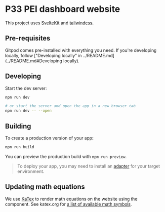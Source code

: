 # P33 PEI dashboard website

This project uses [SvelteKit](https://kit.svelte.dev/) and [tailwindcss](https://tailwindcss.com/).

## Pre-requisites

Gitpod comes pre-installed with everything you need. If you're developing locally, follow ["Developing locally" in ../README.md](../README.md#Developing locally).

## Developing

Start the dev server:

```bash
npm run dev

# or start the server and open the app in a new browser tab
npm run dev -- --open
```

## Building

To create a production version of your app:

```bash
npm run build
```

You can preview the production build with `npm run preview`.

> To deploy your app, you may need to install an [adapter](https://kit.svelte.dev/docs/adapters) for your target environment.

## Updating math equations

We use [KaTex](https://katex.org) to render math equations on the website using the <MathEquation /> component. See katex.org for [a list of available math symbols](https://katex.org/docs/supported.html).

